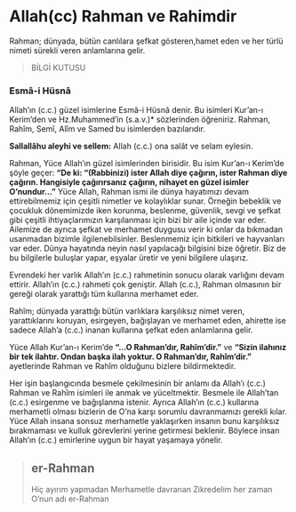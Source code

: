 # Allah(cc) Rahman ve Rahimdir

<!--
*   [Kavramlar](Kavramlar)
    *   [Rahman](Rahman)
    *   [Rahim](Rahim)
    *   [Kadir](Kadir)
    *   [İlim](İlim)
    *   [Samet](Samet)
    *   [İhlas](İhlas)
-->   
Rahman; dünyada, bütün canlılara şefkat gösteren,hamet eden ve her türlü nimeti sürekli veren anlamlarına gelir.

> BİLGİ KUTUSU

### Esmâ-i Hüsnâ

Allah’ın (c.c.) güzel isimlerine Esmâ-i Hüsnâ denir. Bu isimleri Kur’an-ı Kerim’den ve Hz.Muhammed’in (s.a.v.)* sözlerinden öğreniriz. Rahman, Rahîm, Semî, Alîm ve Samed bu isimlerden bazılarıdır.

**Sallallâhu aleyhi ve sellem:** Allah (c.c.) ona salât ve selam eylesin.

Rahman, Yüce Allah’ın güzel isimlerinden birisidir. Bu isim Kur’an-ı Kerim’de şöyle geçer: **“De ki: “(Rabbinizi) ister Allah diye çağırın, ister Rahman diye çağırın. Hangisiyle çağırırsanız çağırın, nihayet en güzel isimler O’nundur...”** Yüce Allah, Rahman ismi ile dünya hayatımızı devam ettirebilmemiz için çeşitli nimetler ve kolaylıklar sunar. Örneğin bebeklik ve çocukluk dönemimizde iken korunma, beslenme, güvenlik, sevgi ve şefkat gibi çeşitli ihtiyaçlarımızın karşılanması için bizi bir aile içinde var eder. Ailemize de ayrıca şefkat ve merhamet duygusu verir ki onlar da bıkmadan usanmadan bizimle ilgilenebilsinler. Beslenmemiz için bitkileri ve hayvanları var eder. Dünya hayatında neyin nasıl yapılacağı bilgisini bize öğretir. Biz de bu bilgilerle buluşlar yapar, eşyalar üretir ve yeni bilgilere ulaşırız.

Evrendeki her varlık Allah’ın (c.c.) rahmetinin sonucu olarak varlığını devam ettirir. Allah’ın (c.c.) rahmeti çok geniştir. Allah (c.c.), Rahman olmasının bir gereği olarak yarattığı tüm kullarına merhamet eder.

Rahîm; dünyada yarattığı bütün varlıklara karşılıksız nimet veren, yarattıklarını koruyan, esirgeyen, bağışlayan ve merhamet eden, ahirette ise sadece Allah’a (c.c.) inanan kullarına şefkat eden anlamlarına gelir.

Yüce Allah Kur’an-ı Kerim’de **“...O Rahman’dır, Rahîm’dir.”** ve **“Sizin ilahınız bir tek ilahtır. Ondan başka ilah yoktur. O Rahman’dır, Rahîm’dir.”** ayetlerinde Rahman ve Rahîm olduğunu bizlere bildirmektedir.

Her işin başlangıcında besmele çekilmesinin bir anlamı da Allah’ı (c.c.) Rahman ve Rahîm isimleri ile anmak ve yüceltmektir. Besmele ile Allah’tan (c.c.) esirgenme ve bağışlanma istenir. Ayrıca Allah’ın (c.c.) kullarına merhametli olması bizlerin de O’na karşı sorumlu davranmamızı gerekli kılar. Yüce Allah insana sonsuz merhametle yaklaşırken insanın bunu karşılıksız bırakmaması ve kulluk görevlerini yerine getirmesi beklenir. Böylece insan Allah’ın (c.c.) emirlerine uygun bir hayat yaşamaya yönelir.

> ## er-Rahman
> Hiç ayırım yapmadan
Merhametle davranan
Zikredelim her zaman
O’nun adı er-Rahman
